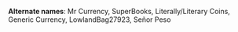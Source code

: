<!-- TITLE: Supercoins -->
<!-- SUBTITLE: A quick summary of Supercoins -->

**Alternate names**: Mr Currency, SuperBooks, Literally/Literary Coins, Generic Currency, LowlandBag27923, Señor Peso